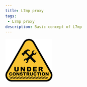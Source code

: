 ```yaml
---
title: L7mp proxy
tags: 
 - L7mp proxy
description: Basic concept of L7mp
--- 
```


<img src="../assets/images/under-construction.png" alt="Under construction" width="150">